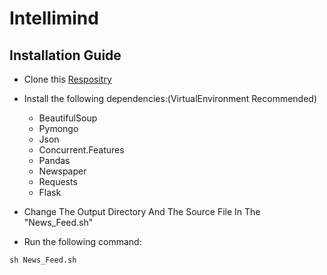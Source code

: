 # Intellimind
## Installation Guide
* Clone this [Respositry](https://github.com/svkausthubh/Intellimind)
* Install the following dependencies:(VirtualEnvironment Recommended)
    
    * BeautifulSoup
    * Pymongo
    * Json
    * Concurrent.Features
    * Pandas
    * Newspaper
    * Requests
    * Flask
* Change The Output Directory And The Source File In The "News_Feed.sh"

* Run the following command:
```
sh News_Feed.sh
```

